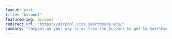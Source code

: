 ```yaml
---
layout: post
title: "Airpool"
featured-img: airpool
redirect_url: "https://airpool.sccs.swarthmore.edu/"
summary: "Carpool on your way to or from the Airport to get to Swarthmore with your fellow Swarthmore students!"
---
```

